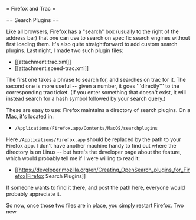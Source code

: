 = Firefox and Trac =

== Search Plugins ==

Like all browsers, Firefox has a "search" box (usually to the right of the address bar) that one can use to search on specific search engines without first loading them. It's also quite straightforward to add custom search plugins. Last night, I made two such plugin files:

 * [[attachment:trac.xml]]
 * [[attachment:speed-trac.xml]]

The first one takes a phrase to search for, and searches on trac for it. The second one is more useful -- given a number, it goes '''directly''' to the corresponding trac ticket. (If you enter something that doesn't exist, it will instead search for a hash symbol followed by your search query.)

These are easy to use: Firefox maintains a directory of search plugins. On a Mac, it's located in: 
 * `/Applications/Firefox.app/Contents/MacOS/searchplugins` 

Here `/Applications/Firefox.app` should be replaced by the path to your Firefox app. I don't have another machine handy to find out where the directory is on Linux -- but here's the developer page about the feature, which would probably tell me if I were willing to read it:

 * [[https://developer.mozilla.org/en/Creating_OpenSearch_plugins_for_Firefox|Firefox Search Plugins]]

If someone wants to find it there, and post the path here, everyone would probably appreciate it.

So now, once those two files are in place, you simply restart Firefox. Two new 
